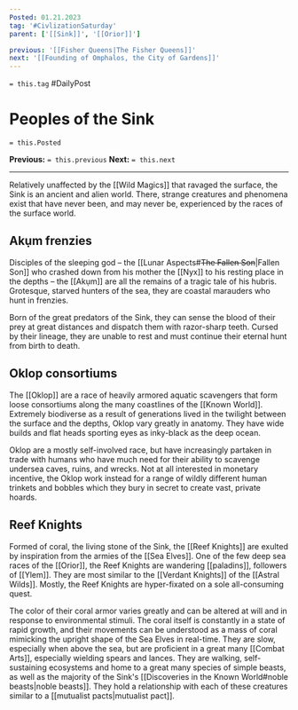 ```yaml
---
Posted: 01.21.2023
tag: '#CivlizationSaturday'
parent: ['[[Sink]]', '[[Orior]]']

previous: '[[Fisher Queens|The Fisher Queens]]'
next: '[[Founding of Omphalos, the City of Gardens]]'
---
```

`= this.tag` #DailyPost
# Peoples of the Sink
`= this.Posted`

**Previous:** `= this.previous`
**Next:** `= this.next`

---

Relatively unaffected by the [[Wild Magics]] that ravaged the surface, the Sink is an ancient and alien world. There, strange creatures and phenomena exist that have never been, and may never be, experienced by the races of the surface world.

## Akụm frenzies

Disciples of the sleeping god – the [[Lunar Aspects#<strike>The Fallen Son</strike>|Fallen Son]] who crashed down from his mother the [[Nyx]] to his resting place in the depths – the [[Akụm]] are all the remains of a tragic tale of his hubris. Grotesque, starved hunters of the sea, they are coastal marauders who hunt in frenzies.

Born of the great predators of the Sink, they can sense the blood of their prey at great distances and dispatch them with razor-sharp teeth. Cursed by their lineage, they are unable to rest and must continue their eternal hunt from birth to death.

## Oklop consortiums

The [[Oklop]] are a race of heavily armored aquatic scavengers that form loose consortiums along the many coastlines of the [[Known World]]. Extremely biodiverse as a result of generations lived in the twilight between the surface and the depths, Oklop vary greatly in anatomy. They have wide builds and flat heads sporting eyes as inky-black as the deep ocean.

Oklop are a mostly self-involved race, but have increasingly partaken in trade with humans who have much need for their ability to scavenge undersea caves, ruins, and wrecks. Not at all interested in monetary incentive, the Oklop work instead for a range of wildly different human trinkets and bobbles which they bury in secret to create vast, private hoards.

## Reef Knights

Formed of coral, the living stone of the Sink, the [[Reef Knights]] are exulted by inspiration from the armies of the [[Sea Elves]]. One of the few deep sea races of the [[Orior]], the Reef Knights are wandering [[paladins]], followers of [[Ylem]]. They are most similar to the [[Verdant Knights]] of the [[Astral Wilds]]. Mostly, the Reef Knights are hyper-fixated on a sole all-consuming quest.

The color of their coral armor varies greatly and can be altered at will and in response to environmental stimuli. The coral itself is constantly in a state of rapid growth, and their movements can be understood as a mass of coral mimicking the upright shape of the Sea Elves in real-time. They are slow, especially when above the sea, but are proficient in a great many [[Combat Arts]], especially wielding spears and lances. They are walking, self-sustaining ecosystems and home to a great many species of simple beasts, as well as the majority of the Sink's [[Discoveries in the Known World#noble beasts|noble beasts]]. They hold a relationship with each of these creatures similar to a [[mutualist pacts|mutualist pact]].

